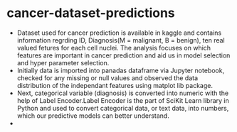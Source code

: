 # cancer-dataset-predictions
- Dataset used for cancer prediction is available in kaggle and contains information regrding ID, Diagnosis(M = malignant, B = benign), ten real valued fetures for each cell nuclei. The analysis focuses on which features are important in cancer prediction and aid us in model selection and hyper parameter selection.
- Initially data is imported into panadas dataframe via Jupyter notebook, checked for any missing or null values and observed the data distribution of the independant features using matplot lib package.
- Next, categorical variable (diagnosis) is converted into numeric with the help of Label Encoder.Label Encoder is the part of SciKit Learn library in Python and used to convert categorical data, or text data, into numbers, which our predictive models can better understand.
- 
